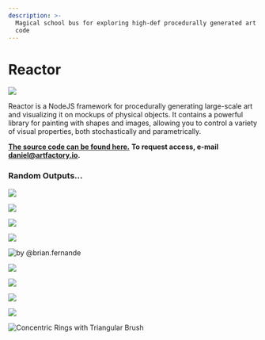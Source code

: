 ```yaml
---
description: >-
  Magical school bus for exploring high-def procedurally generated art through
  code
---
```


# Reactor

![](.gitbook/assets/screenshot-from-2020-09-11-20-22-52.png)

Reactor is a NodeJS framework for procedurally generating large-scale art and visualizing it on mockups of physical objects. It contains a powerful library for painting with shapes and images, allowing you to control a variety of visual properties, both stochastically and parametrically.

[**The source code can be found here.**](https://github.com/superginyuforce/reactor) **To request access, e-mail daniel@artfactory.io.**

### Random Outputs...

![](.gitbook/assets/screenshot-from-2020-09-11-14-12-13.png)

![](.gitbook/assets/screenshot-from-2020-09-11-14-31-49.png)

![](.gitbook/assets/screenshot-from-2020-09-11-11-05-28.png)

![](.gitbook/assets/test.gif)

![by @brian.fernande](.gitbook/assets/image%20%287%29.png)

![](.gitbook/assets/image%20%285%29.png)

![](.gitbook/assets/bc1c6d.png)

![](.gitbook/assets/abede0.png)

![](.gitbook/assets/2fd31f%20%282%29.jpeg)

![Concentric Rings with Triangular Brush](.gitbook/assets/b0b320.png)



